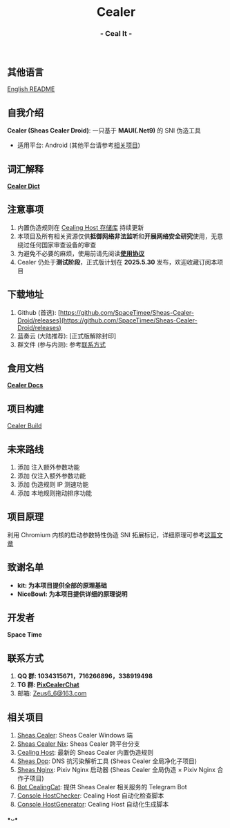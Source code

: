 <h1 align="center">Cealer</h1>
<h3 align="center">- Ceal It -</h3>
</br>

## 其他语言
[English README](README_EN.md)

## 自我介绍
**Cealer (Sheas Cealer Droid)**: 一只基于 **MAUI(.Net9)** 的 SNI 伪造工具

* 适用平台: Android (其他平台请参考[相关项目](https://github.com/SpaceTimee/Sheas-Cealer-Droid#相关项目))

## 词汇解释
**[Cealer Dict](https://github.com/SpaceTimee/Sheas-Cealer-Droid/wiki/Cealer-Dict)**

## 注意事项
1. 内置伪造规则在 [Cealing Host 存储库](https://github.com/SpaceTimee/Cealing-Host) 持续更新
2. 本项目及所有相关资源仅供**抵御网络非法监听**和**开展网络安全研究**使用，无意绕过任何国家审查设备的审查
3. 为避免不必要的麻烦，使用前请先阅读[**使用协议**](https://flowus.cn/wikis/share/577da6d7-1260-42b1-b082-b7e879efa767)
4. Cealer 仍处于**测试阶段**，正式版计划在 **2025.5.30** 发布，欢迎收藏订阅本项目

## 下载地址
1. Github (首选): [https://github.com/SpaceTimee/Sheas-Cealer-Droid/releases](https://github.com/SpaceTimee/Sheas-Cealer-Droid/releases)
2. 蓝奏云 (大陆推荐): [正式版解除封印]
3. 群文件 (参与内测): 参考[联系方式](https://github.com/SpaceTimee/Sheas-Cealer-Droid#联系方式)

## 食用文档
**[Cealer Docs](https://github.com/SpaceTimee/Sheas-Cealer-Droid/wiki/Cealer-Docs)**

## 项目构建
[Cealer Build](https://github.com/SpaceTimee/Sheas-Cealer-Droid/wiki/Cealer-Build)

## 未来路线
1. 添加 注入额外参数功能
2. 添加 仅注入额外参数功能
3. 添加 伪造规则 IP 测速功能
4. 添加 本地规则拖动排序功能

## 项目原理
利用 Chromium 内核的启动参数特性伪造 SNI 拓展标记，详细原理可参考[这篇文章](https://nicebowl.fun/24_8)

## 致谢名单
* **kit: 为本项目提供全部的原理基础**
* **NiceBowl: 为本项目提供详细的原理说明**

## 开发者
**Space Time**

## 联系方式
1. **QQ 群: 1034315671，716266896，338919498**
2. **TG 群: [PixCealerChat](https://t.me/PixCealerChat)**
3. 邮箱: Zeus6_6@163.com

## 相关项目
1. [Sheas Cealer](https://github.com/SpaceTimee/Sheas-Cealer): Sheas Cealer Windows 端
2. [Sheas Cealer Nix](https://github.com/SpaceTimee/Sheas-Cealer/tree/nix): Sheas Cealer 跨平台分支
3. [Cealing Host](https://github.com/SpaceTimee/Cealing-Host): 最新的 Sheas Cealer 内置伪造规则
4. [Sheas Dop](https://github.com/SpaceTimee/Sheas-Dop): DNS 抗污染解析工具 (Sheas Cealer 全局净化子项目)
5. [Sheas Nginx](https://github.com/SpaceTimee/Sheas-Nginx): Pixiv Nginx 启动器 (Sheas Cealer 全局伪造 × Pixiv Nginx 合作子项目)
6. [Bot CealingCat](https://github.com/SpaceTimee/Bot-CealingCat): 提供 Sheas Cealer 相关服务的 Telegram Bot
7. [Console HostChecker](https://github.com/SpaceTimee/Console-HostChecker): Cealing Host 自动化检查脚本
8. [Console HostGenerator](https://github.com/SpaceTimee/Console-HostGenerator): Cealing Host 自动化生成脚本

•ᴗ•
